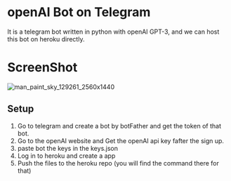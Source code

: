 # openAI Bot on Telegram
It is a telegram bot written in python with openAI GPT-3, and we can host this bot on heroku directly.

# ScreenShot

![man_paint_sky_129261_2560x1440](https://user-images.githubusercontent.com/64629430/145676741-c869e6dc-3948-40e2-ae52-b45ae6e9c6ac.jpg)


## Setup

1. Go to telegram and create a bot by botFather and get the token of that bot.
2. Go to the openAI website and Get the openAI api key fafter the sign up.
3. paste bot the keys in the keys.json
4. Log in to heroku and create a app
5. Push the files to the heroku repo (you will find the command there for that)
